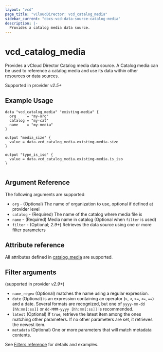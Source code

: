```yaml
---
layout: "vcd"
page_title: "vCloudDirector: vcd_catalog_media"
sidebar_current: "docs-vcd-data-source-catalog-media"
description: |-
  Provides a catalog media data source.
---
```


# vcd\_catalog\_media

Provides a vCloud Director Catalog media data source. A Catalog media can be used to reference a catalog media and use its 
data within other resources or data sources.

Supported in provider *v2.5+*

## Example Usage

```hcl
data "vcd_catalog_media" "existing-media" {
  org     = "my-org"
  catalog = "my-cat"
  name    = "my-media"
}

output "media_size" {
  value = data.vcd_catalog_media.existing-media.size
}

output "type_is_iso" {
  value = data.vcd_catalog_media.existing-media.is_iso
}


```

## Argument Reference

The following arguments are supported:

* `org` - (Optional) The name of organization to use, optional if defined at provider level
* `catalog` - (Required) The name of the catalog where media file is
* `name` - (Required) Media name in catalog (Optional when `filter` is used)
* `filter` - (Optional; *2.9+*) Retrieves the data source using one or more filter parameters

## Attribute reference

All attributes defined in [catalog_media](/docs/providers/vcd/r/catalog_media.html#attribute-reference) are supported.

## Filter arguments

(supported in provider *v2.9+*)

* `name_regex` (Optional) matches the name using a regular expression.
* `date` (Optional) is an expression containing an operator (`>`, `<`, `>=`, `<=`, `==`) and a date. Several formats 
  are recognized, but one of `yyyy-mm-dd [hh:mm[:ss]]` or `dd-MMM-yyyy [hh:mm[:ss]]` is recommended.
* `latest` (Optional) If `true`, retrieve the latest item among the ones matching other parameters. If no other parameters
  are set, it retrieves the newest item.
* `metadata` (Optional) One or more parameters that will match metadata contents.

See [Filters reference](/docs/providers/vcd/guides/filters.html) for details and examples.

